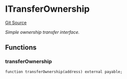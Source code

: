# ITransferOwnership
[Git Source](https://github.com/NaniDAO/accounts/blob/f0c8220c401dbeac318e2c473ed4b690138c26f6/src/validators/RecoveryValidator.sol)

*Simple ownership transfer interface.*


## Functions
### transferOwnership


```solidity
function transferOwnership(address) external payable;
```

